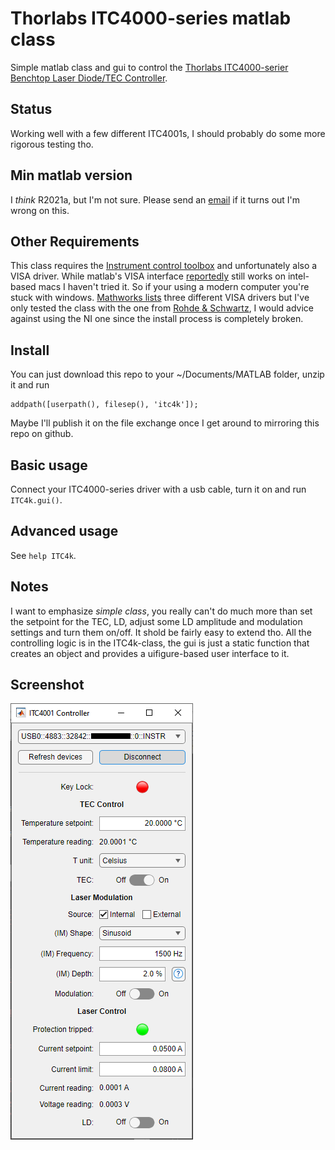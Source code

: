 # Thorlabs ITC4000-series matlab class
Simple matlab class and gui to control the
[Thorlabs ITC4000-serier Benchtop Laser Diode/TEC Controller](https://www.thorlabs.com/newgrouppage9.cfm?objectgroup_id=4052).

## Status
Working well with a few different ITC4001s, I should probably do some more
rigorous testing tho.

## Min matlab version
I *think* R2021a, but I'm not sure. Please send an
[email](mailto:ragnar.seton@uit.no)
if it turns out I'm wrong on this.

## Other Requirements
This class requires the
[Instrument control toolbox](https://se.mathworks.com/products/instrument.html)
and unfortunately also a VISA driver. While matlab's VISA interface
[reportedly](https://se.mathworks.com/help/releases/R2024b/instrument/troubleshooting-visa-interface.html)
still works on intel-based macs I haven't tried it. So if your using a modern
computer you're stuck with windows.
[Mathworks lists](https://se.mathworks.com/help/releases/R2024b/instrument/troubleshooting-visa-interface.html)
three different VISA drivers but I've only tested the class with the one from
[Rohde & Schwartz](https://www.rohde-schwarz.com/no/applications/r-s-visa-application-note_56280-148812.html),
I would advice against using the NI one since the install process is completely
broken.

## Install
You can just download this repo to your ~/Documents/MATLAB folder, unzip it and
run
```
addpath([userpath(), filesep(), 'itc4k']);
```
Maybe I'll publish it on the file exchange once I get around to mirroring this
repo on github.

## Basic usage
Connect your ITC4000-series driver with a usb cable, turn it on and run
`ITC4k.gui()`.

## Advanced usage
See `help ITC4k`.

## Notes
I want to emphasize *simple class*, you really can't do much more than set the
setpoint for the TEC, LD, adjust some LD amplitude and modulation settings and
turn them on/off. It shold be fairly easy to extend tho. All the controlling
logic is in the ITC4k-class, the gui is just a static function that creates
an object and provides a uifigure-based user interface to it.

## Screenshot
![Screenshot of the GUI](screenshot.png "Screenshot of the GUI")
